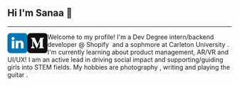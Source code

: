 ## Hi I'm Sanaa 👋
-------
<a href="https://www.linkedin.com/in/sanaasy/">
  <img align="left" width="45px" src="https://raw.githubusercontent.com/edent/SuperTinyIcons/099dc12b59179d07d534069bc8551718f786d91a/images/svg/linkedin.svg" />
</a>
<a href="https://medium.com/@sanaasyed">
  <img align="left" width="45px" src="https://raw.githubusercontent.com/edent/SuperTinyIcons/099dc12b59179d07d534069bc8551718f786d91a/images/svg/medium.svg" />
</a>

Welcome to my profile! I'm a Dev Degree intern/backend developer @ Shopify ![]() and a sophmore at Carleton University . I'm currently learning about product management, AR/VR  and UI/UX! I am an active lead in driving social impact and supporting/guiding girls into STEM fields. My hobbies are photography , writing and playing the guitar .

<!--
**sanaasy/sanaasy** is a ✨ _special_ ✨ repository because its `README.md` (this file) appears on your GitHub profile.

Here are some ideas to get you started:

- 🔭 I’m currently working on ...
- 🌱 I’m currently learning ...
- 👯 I’m looking to collaborate on ...
- 🤔 I’m looking for help with ...
- 💬 Ask me about ...
- 📫 How to reach me: ...
- 😄 Pronouns: ...
- ⚡ Fun fact: ...
-->
